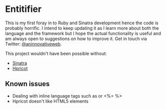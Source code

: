 Entitifier
===========

This is my first foray in to Ruby and Sinatra development hence the code is probably horrific. I intend to keep updating it as I learn more about both the language and the framework but I hope the actual functionality is useful and am always open to suggestions on how to improve it. Get in touch via Twitter: [@aninnovativeweb](http://twitter.com/aninnovativeweb).

This project wouldn't have been possible without:

- [Sinatra](http://wwww.sinatrarb.com)
- [Hpricot](http://hpricot.com)

Known issues
-----------

- Dealing with inline language tags such as <?php ?> or <%= %>
- Hpricot doesn't like HTML5 elements